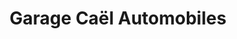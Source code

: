 ---
title: "Garage Caël Automobiles"
url: /gerardmer/garage-cael-automobiles/
shop: Autowerkstatt
---